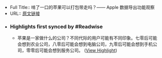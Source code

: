 - Full Title:: 啃了一口的苹果可以打包带走吗？—— Apple 数据导出功能观察
- URL:: [原文链接](https://sspai.com/prime/story/apple-data-export)
- ### Highlights first synced by #Readwise
    - 苹果是一家做什么的公司？不同代际的用户可能有不同印象。七零后可能会想到农业公司，八零后可能会想到电脑公司，九零后可能会想到手机公司，零零后可能会想到服务公司。 ([View Highlight](https://read.readwise.io/read/01gvdhtsy5n2c3fc36ya1wbjxp))
